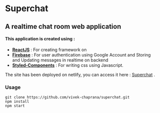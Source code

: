 # Superchat
## A realtime chat room web application 
#### This application is created using :
- **[ReactJS](https://reactjs.org/)** : For creating framework on
- **[Firebase](https://firebase.google.com/)** : For user authentication using Google Account and Storing and Updating messages in realtime on backend
- **[Styled-Components](https://styled-components.com/)** : For writing css using Javascript.

The site has been deployed on netlify, you can access it here : [Superchat](https://super-chatroom.netlify.app) .

### Usage
```
git clone https://github.com/vivek-chaprana/superchat.git
npm install
npm start
```
